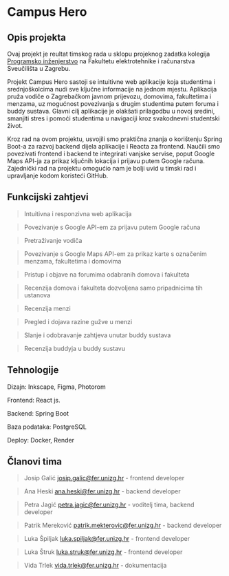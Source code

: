 # Campus Hero

## Opis projekta

Ovaj projekt je reultat timskog rada u sklopu projeknog zadatka kolegija [Programsko inženjerstvo](https://www.fer.unizg.hr/predmet/proinz) na Fakultetu elektrotehnike i računarstva Sveučilišta u Zagrebu.

Projekt Campus Hero sastoji se intuitivne web aplikacije koja studentima i srednjoškolcima nudi sve ključne informacije na jednom mjestu. Aplikacija pruža vodiče o Zagrebačkom javnom prijevozu, domovima, fakultetima i menzama, uz mogućnost povezivanja s drugim studentima putem foruma i buddy sustava. Glavni cilj aplikacije je olakšati prilagodbu u novoj sredini, smanjiti stres i pomoći studentima u navigaciji kroz svakodnevni studentski život.

Kroz rad na ovom projektu, usvojili smo praktična znanja o korištenju Spring Boot-a za razvoj backend dijela aplikacije i Reacta za frontend. Naučili smo povezivati frontend i backend te integrirati vanjske servise, poput Google Maps API-ja za prikaz ključnih lokacija i prijavu putem Google računa. Zajednički rad na projektu omogućio nam je bolji uvid u timski rad i upravljanje kodom koristeći GitHub.

## Funkcijski zahtjevi

> Intuitivna i responzivna web aplikacija

> Povezivanje s Google API-em za prijavu putem Google računa

> Pretraživanje vodiča

> Povezivanje s Google Maps API-em za prikaz karte s označenim menzama, fakultetima i domovima

> Pristup i objave na forumima odabranih domova i fakulteta

> Recenzija domova i fakulteta dozvoljena samo pripadnicima tih ustanova

> Recenzija menzi

> Pregled i dojava razine gužve u menzi

> Slanje i odobravanje zahtjeva unutar buddy sustava

> Recenzija buddyja u buddy sustavu

## Tehnologije

Dizajn: Inkscape, Figma, Photorom

Frontend: React js.

Backend: Spring Boot

Baza podataka: PostgreSQL

Deploy: Docker, Render

## Članovi tima

> Josip Galić [josip.galic@fer.unizg.hr](mailto:josip.galic@fer.unizg.hr) - frontend developer

> Ana Heski [ana.heski@fer.unizg.hr](mailto:ana.heski@fer.unizg.hr) - backend developer

> Petra Jagić [petra.jagic@fer.unizg.hr](mailto:petra.jagic@fer.unizg.hr) - voditelj tima, backend developer

> Patrik Mereković [patrik.mekterovic@fer.unizg.hr](mailto:patrik.mekterovic@fer.unizg.hr) - backend developer

> Luka Špiljak [luka.spiljak@fer.unizg.hr](mailto:luka.spiljak@fer.unizg.hr) - frontend developer

> Luka Štruk [luka.struk@fer.unizg.hr](mailto:luka.struk@fer.unizg.hr) - frontend developer

> Vida Trlek [vida.trlek@fer.unizg.hr](mailto:vida.trlek@fer.unizg.hr) - dokumentacija
